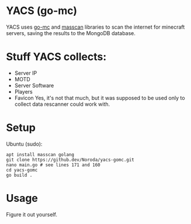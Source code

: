 # YACS (go-mc)
YACS uses [go-mc](https://github.com/Tnze/go-mc) and [masscan](https://github.com/zan8in/masscan) libraries to scan the internet for minecraft servers, saving the results to the MongoDB database.

# Stuff YACS collects:
- Server IP
- MOTD
- Server Software
- Players
- Favicon
Yes, it's not that much, but it was supposed to be used only to collect data rescanner could work with.

# Setup
Ubuntu (sudo):
```
apt install masscan golang
git clone https://github.dev/Noroda/yacs-gomc.git
nano main.go # see lines 171 and 160
cd yacs-gomc
go build .
```

# Usage
Figure it out yourself.
